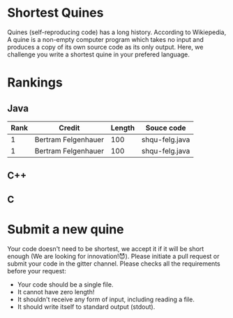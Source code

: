 # Shortest Quines
Quines (self-reproducing code) has a long history. According to Wikiepedia, A quine is a non-empty computer program which takes no input and produces a copy of its own source code as its only output. Here, we challenge you write a shortest quine  in your prefered language. 

# Rankings

## Java

Rank | Credit | Length | Souce code 
--- | --- | --- | ---
1 | Bertram Felgenhauer | 100 | shqu-felg.java
1 | Bertram Felgenhauer | 100 | shqu-felg.java

## C++

## C




# Submit a new quine
Your code doesn't need to be shortest, we accept it if it will be short enough (We are looking for innovation!:smiling_imp:). Please initiate a pull request or submit your code in the gitter channel. Please checks all the requirements before your request:
* Your code should be a single file.
* It cannot have zero length!
* It shouldn't receive any form of input, including reading a file.
* It should write itself to standard output (stdout). 

